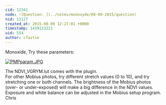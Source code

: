 ```yaml
---
cid: 12341
node: ![Question: ](../notes/monoxyde/08-09-2015/question)
nid: 12127
created_at: 2015-08-09 12:27:01 +0000
timestamp: 1439123221
uid: 554
author: cfastie
---
```


Monoxide,
Try these parameters:  

[![PMPparam.JPG](https://i.publiclab.org/system/images/photos/000/011/074/medium/PMPparam.JPG)](https://i.publiclab.org/system/images/photos/000/011/074/original/PMPparam.JPG)  


The NDVI_VGRYM.lut comes with the plugin.  
For other Mobius photos, try different stretch values (0 to 10), and try stretching one or both channels. The brightness of the Mobius photos (over- or under-exposed) will make a big difference in the NDVI values. Exposure and white balance can be adjusted in the Mobius setup program.  
Chris